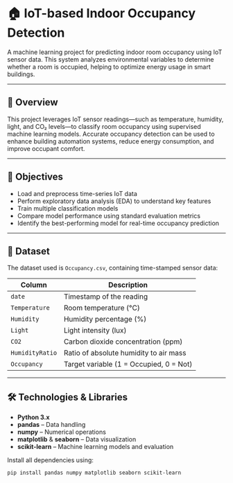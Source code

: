 # 🏠 IoT-based Indoor Occupancy Detection

A machine learning project for predicting indoor room occupancy using IoT sensor data. This system analyzes environmental variables to determine whether a room is occupied, helping to optimize energy usage in smart buildings.

---

## 📌 Overview

This project leverages IoT sensor readings—such as temperature, humidity, light, and CO₂ levels—to classify room occupancy using supervised machine learning models. Accurate occupancy detection can be used to enhance building automation systems, reduce energy consumption, and improve occupant comfort.

---

## 🎯 Objectives

- Load and preprocess time-series IoT data
- Perform exploratory data analysis (EDA) to understand key features
- Train multiple classification models
- Compare model performance using standard evaluation metrics
- Identify the best-performing model for real-time occupancy prediction

---

## 📂 Dataset

The dataset used is `Occupancy.csv`, containing time-stamped sensor data:

| Column         | Description                                 |
|----------------|---------------------------------------------|
| `date`         | Timestamp of the reading                    |
| `Temperature`  | Room temperature (°C)                        |
| `Humidity`     | Humidity percentage (%)                     |
| `Light`        | Light intensity (lux)                       |
| `CO2`          | Carbon dioxide concentration (ppm)          |
| `HumidityRatio`| Ratio of absolute humidity to air mass      |
| `Occupancy`    | Target variable (1 = Occupied, 0 = Not)     |

---

## 🛠️ Technologies & Libraries

- **Python 3.x**
- **pandas** – Data handling
- **numpy** – Numerical operations
- **matplotlib** & **seaborn** – Data visualization
- **scikit-learn** – Machine learning models and evaluation

Install all dependencies using:

```bash
pip install pandas numpy matplotlib seaborn scikit-learn
